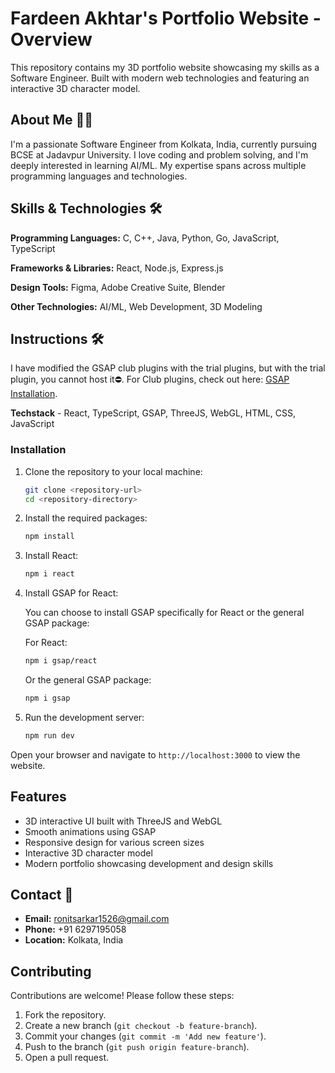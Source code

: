 # Fardeen Akhtar's Portfolio Website - Overview 

This repository contains my 3D portfolio website showcasing my skills as a Software Engineer. Built with modern web technologies and featuring an interactive 3D character model.

## About Me 👨‍💻

I'm a passionate Software Engineer from Kolkata, India, currently pursuing  BCSE at Jadavpur University. I love coding and problem solving, and I'm deeply interested in learning AI/ML. My expertise spans across multiple programming languages and technologies.

## Skills & Technologies 🛠️

**Programming Languages:** C, C++, Java, Python, Go, JavaScript, TypeScript

**Frameworks & Libraries:** React, Node.js, Express.js

**Design Tools:** Figma, Adobe Creative Suite, Blender

**Other Technologies:** AI/ML, Web Development, 3D Modeling

## Instructions 🛠️

I have modified the GSAP club plugins with the trial plugins, but with the trial plugin, you cannot host it⛔️. For Club plugins, check out here: [GSAP Installation](https://gsap.com/docs/v3/Installation/).

**Techstack** - React, TypeScript, GSAP, ThreeJS, WebGL, HTML, CSS, JavaScript

### Installation

1. Clone the repository to your local machine:

   ```bash
   git clone <repository-url>
   cd <repository-directory>
   ```

2. Install the required packages:

   ```bash
   npm install
   ```

3. Install React:

   ```bash
   npm i react
   ```

4. Install GSAP for React:

   You can choose to install GSAP specifically for React or the general GSAP package:

   For React:
   ```bash
   npm i gsap/react
   ```

   Or the general GSAP package:
   ```bash
   npm i gsap
   ```

5. Run the development server:

   ```bash
   npm run dev
   ```

Open your browser and navigate to `http://localhost:3000` to view the website.

## Features

- 3D interactive UI built with ThreeJS and WebGL
- Smooth animations using GSAP
- Responsive design for various screen sizes
- Interactive 3D character model
- Modern portfolio showcasing development and design skills

## Contact 📧

- **Email:** ronitsarkar1526@gmail.com
- **Phone:** +91 6297195058
- **Location:** Kolkata, India

## Contributing

Contributions are welcome! Please follow these steps:

1. Fork the repository.
2. Create a new branch (`git checkout -b feature-branch`).
3. Commit your changes (`git commit -m 'Add new feature'`).
4. Push to the branch (`git push origin feature-branch`).
5. Open a pull request.

